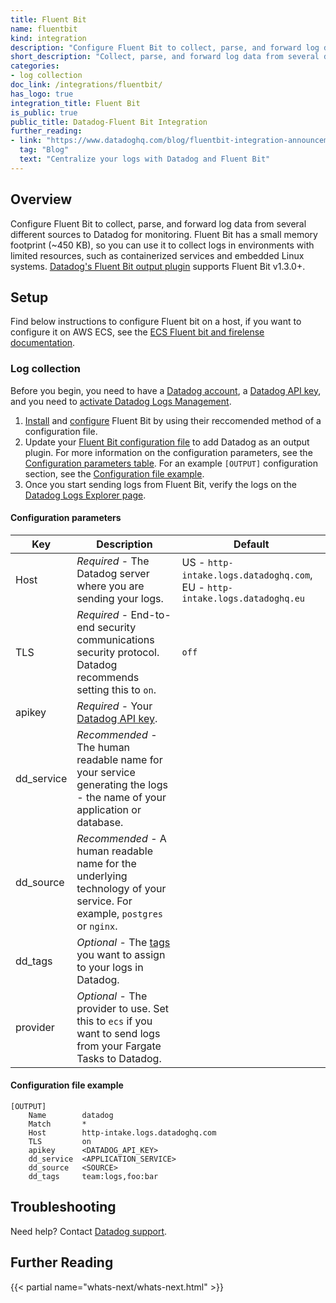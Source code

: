 ```yaml
---
title: Fluent Bit
name: fluentbit
kind: integration
description: "Configure Fluent Bit to collect, parse, and forward log data from several different sources to Datadog for monitoring."
short_description: "Collect, parse, and forward log data from several different sources to Datadog for monitoring."
categories:
- log collection
doc_link: /integrations/fluentbit/
has_logo: true
integration_title: Fluent Bit
is_public: true
public_title: Datadog-Fluent Bit Integration
further_reading:
- link: "https://www.datadoghq.com/blog/fluentbit-integration-announcement/"
  tag: "Blog"
  text: "Centralize your logs with Datadog and Fluent Bit"
---
```


## Overview

Configure Fluent Bit to collect, parse, and forward log data from several different sources to Datadog for monitoring. Fluent Bit has a small memory footprint (~450 KB), so you can use it to collect logs in environments with limited resources, such as containerized services and embedded Linux systems. [Datadog's Fluent Bit output plugin][1] supports Fluent Bit v1.3.0+.

## Setup

Find below instructions to configure Fluent bit on a host, if you want to configure it on AWS ECS, see the [ECS Fluent bit and firelense documentation][2].

### Log collection

Before you begin, you need to have a [Datadog account][3], a [Datadog API key][4], and you need to [activate Datadog Logs Management][5].

1. [Install][6] and [configure][7] Fluent Bit by using their reccomended method of a configuration file.
2. Update your [Fluent Bit configuration file][8] to add Datadog as an output plugin. For more information on the configuration parameters, see the [Configuration parameters table](#configuration-parameters). For an example `[OUTPUT]` configuration section, see the [Configuration file example](#configuration-file-example).
3. Once you start sending logs from Fluent Bit, verify the logs on the [Datadog Logs Explorer page][9].

#### Configuration parameters

| Key        | Description                                                                                                              | Default                                                                     |
|------------|--------------------------------------------------------------------------------------------------------------------------|-----------------------------------------------------------------------------|
| Host       | _Required_ - The Datadog server where you are sending your logs.                                                         | US - `http-intake.logs.datadoghq.com`, EU - `http-intake.logs.datadoghq.eu` |
| TLS        | _Required_ - End-to-end security communications security protocol. Datadog recommends setting this to `on`.              | `off`                                                                       |
| apikey     | _Required_ - Your [Datadog API key][4].                                                                                  |                                                                             |
| dd_service | _Recommended_ - The human readable name for your service generating the logs - the name of your application or database. |                                                                             |
| dd_source  | _Recommended_ - A human readable name for the underlying technology of your service. For example, `postgres` or `nginx`. |                                                                             |
| dd_tags    | _Optional_ - The [tags][10] you want to assign to your logs in Datadog.                                                   |                                                                             |
| provider   | _Optional_ - The provider to use. Set this to `ecs` if you want to send logs from your Fargate Tasks to Datadog.         |                                                                             |

#### Configuration file example

```text
[OUTPUT]
    Name        datadog
    Match       *
    Host        http-intake.logs.datadoghq.com
    TLS         on
    apikey      <DATADOG_API_KEY>
    dd_service  <APPLICATION_SERVICE>
    dd_source   <SOURCE>
    dd_tags     team:logs,foo:bar
```

## Troubleshooting

Need help? Contact [Datadog support][11].

## Further Reading

{{< partial name="whats-next/whats-next.html" >}}

[1]: https://docs.fluentbit.io/manual/output/datadog
[2]: /integrations/ecs_fargate/#fluent-bit-and-firelens
[3]: https://app.datadoghq.com/signup
[4]: /account_management/api-app-keys
[5]: https://app.datadoghq.com/logs/activation
[6]: https://docs.fluentbit.io/manual/installation
[7]: https://docs.fluentbit.io/manual/configuration
[8]: https://docs.fluentbit.io/manual/configuration/file
[9]: https://app.datadoghq.com/logs
[10]: /tagging
[11]: /help
